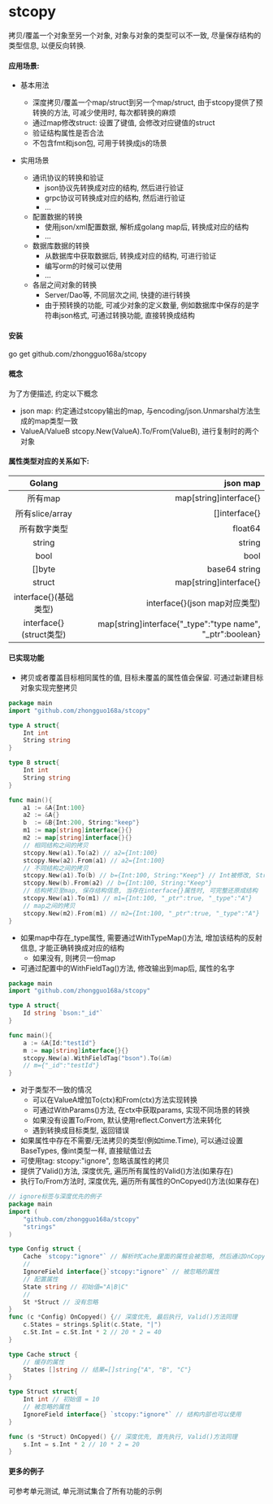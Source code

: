 # stcopy
拷贝/覆盖一个对象至另一个对象, 对象与对象的类型可以不一致, 尽量保存结构的类型信息, 以便反向转换.



#### 应用场景:

* 基本用法
    * 深度拷贝/覆盖一个map/struct到另一个map/struct, 由于stcopy提供了预转换的方法, 可减少使用时, 每次都转换的麻烦
    * 通过map修改struct: 设置了键值, 会修改对应键值的struct
    * 验证结构属性是否合法
    * 不包含fmt和json包, 可用于转换成js的场景
    
* 实用场景
    * 通讯协议的转换和验证
        * json协议先转换成对应的结构, 然后进行验证
        * grpc协议可转换成对应的结构, 然后进行验证
        * ...
    * 配置数据的转换       
        * 使用json/xml配置数据, 解析成golang map后, 转换成对应的结构
        * ...
    * 数据库数据的转换
        * 从数据库中获取数据后, 转换成对应的结构, 可进行验证
        * 编写orm的时候可以使用
        * ...
    * 各层之间对象的转换
        * Server/Dao等, 不同层次之间, 快捷的进行转换
        * 由于预转换的功能, 可减少对象的定义数量, 例如数据库中保存的是字符串json格式, 可通过转换功能, 直接转换成结构

#### 安装
go get github.com/zhongguo168a/stcopy

#### 概念

为了方便描述, 约定以下概念

* json map: 约定通过stcopy输出的map, 与encoding/json.Unmarshal方法生成的map类型一致
* ValueA/ValueB stcopy.New(ValueA).To/From(ValueB), 进行复制时的两个对象


#### 属性类型对应的关系如下:

| Golang        |   json map|
|:-------------:| -----:|
| 所有map| map[string]interface{} |
| 所有slice/array      |   []interface{} |
| 所有数字类型      |    float64 |
| string         |    string |
| bool        |    bool |
| []byte      |    base64 string |
| struct        |  map[string]interface{}|
| interface{}(基础类型)   |  interface{}(json map对应类型)|
| interface{}(struct类型)    |  map[string]interface{"_type":"type name", "_ptr":boolean}


#### 已实现功能

* 拷贝或者覆盖目标相同属性的值, 目标未覆盖的属性值会保留. 可通过新建目标对象实现完整拷贝
```go
package main
import "github.com/zhongguo168a/stcopy"

type A struct{
    Int int
    String string
}

type B struct{
    Int int
    String string
}

func main(){
    a1 := &A{Int:100}
    a2 := &A{}
    b  := &B{Int:200, String:"keep"}
    m1 := map[string]interface{}{}
    m2 := map[string]interface{}{}
    // 相同结构之间的拷贝
    stcopy.New(a1).To(a2) // a2={Int:100} 
    stcopy.New(a2).From(a1) // a2={Int:100}
    // 不同结构之间的拷贝
    stcopy.New(a1).To(b) // b={Int:100, String:"Keep"} // Int被修改, String保留
    stcopy.New(b).From(a2) // b={Int:100, String:"Keep"}
    // 结构拷贝至map, 保存结构信息, 当存在interface{}属性时, 可完整还原成结构
    stcopy.New(a1).To(m1) // m1={Int:100, "_ptr":true, "_type":"A"}
    // map之间的拷贝 
    stcopy.New(m2).From(m1) // m2={Int:100, "_ptr":true, "_type":"A"}
}
```
* 如果map中存在_type属性, 需要通过WithTypeMap()方法, 增加该结构的反射信息, 才能正确转换成对应的结构
    * 如果没有, 则拷贝一份map
* 可通过配置中的WithFieldTag()方法, 修改输出到map后, 属性的名字
```go
package main
import "github.com/zhongguo168a/stcopy"

type A struct{
    Id string `bson:"_id"`
}

func main(){
    a := &A{Id:"testId"}
    m := map[string]interface{}{}
    stcopy.New(a).WithFieldTag("bson").To(&m) 
    // m={"_id":"testId"}
}
```
* 对于类型不一致的情况
    * 可以在ValueA增加To(ctx)和From(ctx)方法实现转换
    * 可通过WithParams()方法, 在ctx中获取params, 实现不同场景的转换
    * 如果没有设置To/From, 默认使用reflect.Convert方法来转化
    * 遇到转换成目标类型, 返回错误
* 如果属性中存在不需要/无法拷贝的类型(例如time.Time), 可以通过设置BaseTypes, 像int类型一样, 直接赋值过去 
* 可使用tag: stcopy:"ignore", 忽略该属性的拷贝
* 提供了Valid()方法, 深度优先, 遍历所有属性的Valid()方法(如果存在)
* 执行To/From方法时, 深度优先, 遍历所有属性的OnCopyed()方法(如果存在) 
```go
// ignore标签与深度优先的例子
package main
import (
    "github.com/zhongguo168a/stcopy"
    "strings"
)

type Config struct {
    Cache `stcopy:"ignore"` // 解析时Cache里面的属性会被忽略, 然后通过OnCopyed()方法对属性State进行处理
    //
    IgnoreField interface{}`stcopy:"ignore"` // 被忽略的属性
    // 配置属性
    State string // 初始值="A|B|C"
    //
    St *Struct // 没有忽略
}
func (c *Config) OnCopyed() {// 深度优先, 最后执行, Valid()方法同理
    c.States = strings.Split(c.State, "|")
    c.St.Int = c.St.Int * 2 // 20 * 2 = 40
}

type Cache struct {
    // 缓存的属性
    States []string // 结果=[]string{"A", "B", "C"}
}

type Struct struct{
    Int int // 初始值 = 10
    // 被忽略的属性
    IgnoreField interface{} `stcopy:"ignore"` // 结构内部也可以使用
}

func (s *Struct) OnCopyed() {// 深度优先, 首先执行, Valid()方法同理
    s.Int = s.Int * 2 // 10 * 2 = 20
}

```

#### 更多的例子

可参考单元测试, 单元测试集合了所有功能的示例